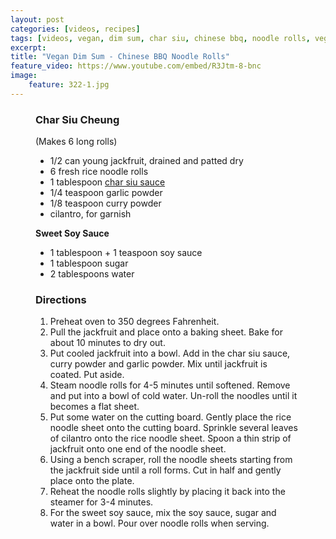 ```yaml
---
layout: post
categories: [videos, recipes]
tags: [videos, vegan, dim sum, char siu, chinese bbq, noodle rolls, vegan dim sum]
excerpt: 
title: "Vegan Dim Sum - Chinese BBQ Noodle Rolls"
feature_video: https://www.youtube.com/embed/R3Jtm-8-bnc
image:
    feature: 322-1.jpg
---
```




<figure class="ingredients" markdown="1">

### Char Siu Cheung 

(Makes 6 long rolls)

- 1/2 can young jackfruit, drained and patted dry
- 6 fresh rice noodle rolls
- 1 tablespoon [char siu sauce](http://amzn.to/2t6ABvw)
- 1/4 teaspoon garlic powder
- 1/8 teaspoon curry powder
- cilantro, for garnish

__Sweet Soy Sauce__

- 1 tablespoon + 1 teaspoon soy sauce
- 1 tablespoon sugar
- 2 tablespoons water


</figure>

<figure class="directions" markdown="1">

### Directions

1. Preheat oven to 350 degrees Fahrenheit. 
2. Pull the jackfruit and place onto a baking sheet.  Bake for about 10 minutes to dry out.
3. Put cooled jackfruit into a bowl.  Add in the char siu sauce, curry powder and garlic powder.  Mix until jackfruit is coated.  Put aside.
4. Steam noodle rolls for 4-5 minutes until softened.  Remove and put into a bowl of cold water. Un-roll the noodles until it becomes a flat sheet.
5. Put some water on the cutting board.  Gently place the rice noodle sheet onto the cutting board.  Sprinkle several leaves of cilantro onto the rice noodle sheet.  Spoon a thin strip of jackfruit onto one end of the noodle sheet.
6. Using a bench scraper, roll the noodle sheets starting from the jackfruit side until a roll forms.  Cut in half and gently place onto the plate.  
7. Reheat the noodle rolls slightly by placing it back into the steamer for 3-4 minutes.
8. For the sweet soy sauce, mix the soy sauce, sugar and water in a bowl.  Pour over noodle rolls when serving.

</figure>